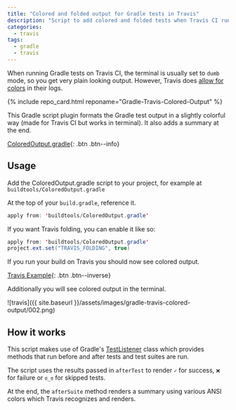 ```yaml
---
title: "Colored and folded output for Gradle tests in Travis"
description: "Script to add colored and folded tests when Travis CI runs your gradle tests."
categories:
  - travis
tags:
  - gradle
  - travis
---
```


When running Gradle tests on Travis CI, the terminal is usually set to `dumb` mode, so you get very plain looking output.  However, Travis does [allow for colors](https://blog.travis-ci.com/2014-04-11-fun-with-logs/) in their logs.

{% include repo_card.html reponame="Gradle-Travis-Colored-Output" %}

This Gradle script plugin formats the Gradle test output in a slightly colorful way (made for Travis CI but works in terminal).  It also adds a summary at the end.

[ColoredOutput.gradle](https://github.com/mendhak/Gradle-Travis-Colored-Output/blob/master/ColoredOutput.gradle){: .btn .btn--info} 

## Usage

Add the ColoredOutput.gradle script to your project, for example at `buildtools/ColoredOutput.gradle`



At the top of your `build.gradle`, reference it.

```java
apply from: 'buildtools/ColoredOutput.gradle'
```

If you want Travis folding, you can enable it like so:

```java
apply from: 'buildtools/ColoredOutput.gradle'
project.ext.set("TRAVIS_FOLDING", true)
```

If you run your build on Travis you should now see colored output.  

[Travis Example](https://travis-ci.org/mendhak/gpslogger/builds/112735526#L1954){: .btn .btn--inverse}



Additionally you will see colored output in the terminal. 

![travis]({{ site.baseurl }}/assets/images/gradle-travis-colored-output/002.png)



## How it works

This script makes use of Gradle's [TestListener](https://docs.gradle.org/current/javadoc/org/gradle/api/tasks/testing/TestListener.html) class which provides methods that run before and after tests and test suites are run. 

The script uses the results passed in `afterTest` to render `✓` for success, `❌` for failure or `ಠ_ಠ` for skipped tests. 

At the end, the `afterSuite` method renders a summary using various ANSI colors which Travis recognizes and renders. 


